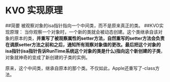 # KVO 实现原理
##简要
被观察对象的isa指针指向一个中间类，而不是原来真正的类。
##KVO实现原理：
当你观察一个对象时，一个新的类就会被动态创建。这个类继承自该对象的原本的类，**并重写了被观察属性的setter方法，自然重写的setter方法会负责在调原setter方法之前和之后，通知所有观察对象值的更改。最后把这个对象的isa指针(isa指针告诉RunTime系统这个对象的类是什么)指向这个新创建的子类**，对象就神奇的变成了新创建的子类的实例。

原来，这个中间类，继承自原本的那个类。不仅如此，Apple还重写了-class方法。
